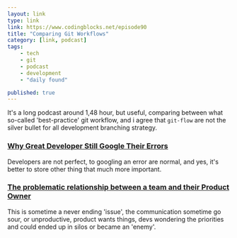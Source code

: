 ```yaml
---
layout: link
type: link
link: https://www.codingblocks.net/episode90
title: "Comparing Git Workflows"
category: [link, podcast]
tags: 
    - tech
    - git
    - podcast
    - development
    - "daily found"

published: true
---
```


It's a long podcast around 1,48 hour, but useful, comparing between what so-called 'best-practice' git workflow, and i agree that `git-flow` are not the silver bullet for all development branching strategy.

### [Why Great Developer Still Google Their Errors](https://spec.fm/podcasts/developer-tea/204292)
Developers are not perfect, to googling an error are normal, and yes, it's better to store other thing that much more important.

### [The problematic relationship between a team and their Product Owner](https://scrum-master-toolbox.org/2018/10/podcast/peter-zylka-on-the-problematic-relationship-between-a-team-and-their-product-owner/)
This is sometime a never ending 'issue', the communication sometime go sour, or unproductive, product wants things, devs wondering the priorities and could ended up in silos or became an 'enemy'.